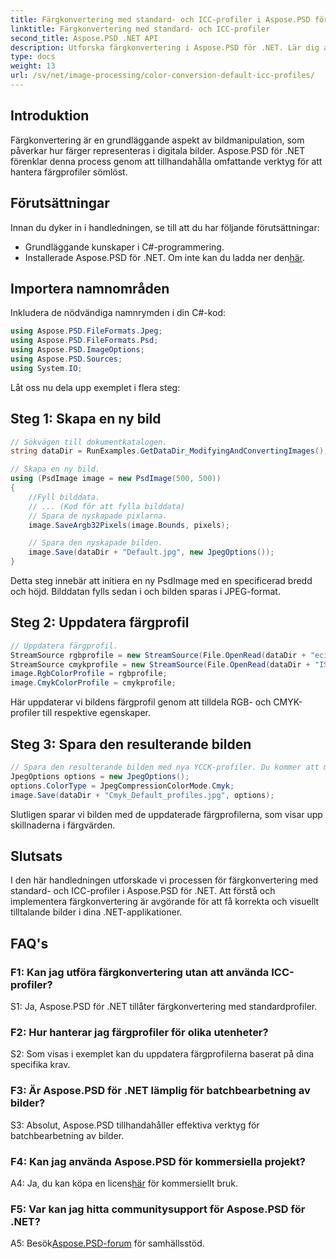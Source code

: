 ```yaml
---
title: Färgkonvertering med standard- och ICC-profiler i Aspose.PSD för .NET
linktitle: Färgkonvertering med standard- och ICC-profiler
second_title: Aspose.PSD .NET API
description: Utforska färgkonvertering i Aspose.PSD för .NET. Lär dig att uppdatera färgprofiler, vilket säkerställer levande och korrekta bilder.
type: docs
weight: 13
url: /sv/net/image-processing/color-conversion-default-icc-profiles/
---
```

## Introduktion

Färgkonvertering är en grundläggande aspekt av bildmanipulation, som påverkar hur färger representeras i digitala bilder. Aspose.PSD för .NET förenklar denna process genom att tillhandahålla omfattande verktyg för att hantera färgprofiler sömlöst.

## Förutsättningar

Innan du dyker in i handledningen, se till att du har följande förutsättningar:

- Grundläggande kunskaper i C#-programmering.
-  Installerade Aspose.PSD för .NET. Om inte kan du ladda ner den[här](https://releases.aspose.com/psd/net/).

## Importera namnområden

Inkludera de nödvändiga namnrymden i din C#-kod:

```csharp
using Aspose.PSD.FileFormats.Jpeg;
using Aspose.PSD.FileFormats.Psd;
using Aspose.PSD.ImageOptions;
using Aspose.PSD.Sources;
using System.IO;
```

Låt oss nu dela upp exemplet i flera steg:

## Steg 1: Skapa en ny bild

```csharp
// Sökvägen till dokumentkatalogen.
string dataDir = RunExamples.GetDataDir_ModifyingAndConvertingImages();

// Skapa en ny bild.
using (PsdImage image = new PsdImage(500, 500))
{
    //Fyll bilddata.
    // ... (Kod för att fylla bilddata)
    // Spara de nyskapade pixlarna.
    image.SaveArgb32Pixels(image.Bounds, pixels);

    // Spara den nyskapade bilden.
    image.Save(dataDir + "Default.jpg", new JpegOptions());
}
```

Detta steg innebär att initiera en ny PsdImage med en specificerad bredd och höjd. Bilddatan fylls sedan i och bilden sparas i JPEG-format.

## Steg 2: Uppdatera färgprofil

```csharp
// Uppdatera färgprofil.
StreamSource rgbprofile = new StreamSource(File.OpenRead(dataDir + "eciRGB_v2.icc"));
StreamSource cmykprofile = new StreamSource(File.OpenRead(dataDir + "ISOcoated_v2_FullGamut4.icc"));
image.RgbColorProfile = rgbprofile;
image.CmykColorProfile = cmykprofile;
```

Här uppdaterar vi bildens färgprofil genom att tilldela RGB- och CMYK-profiler till respektive egenskaper.

## Steg 3: Spara den resulterande bilden

```csharp
// Spara den resulterande bilden med nya YCCK-profiler. Du kommer att märka skillnader i färgvärden om du jämför bilderna.
JpegOptions options = new JpegOptions();
options.ColorType = JpegCompressionColorMode.Cmyk;
image.Save(dataDir + "Cmyk_Default_profiles.jpg", options);
```

Slutligen sparar vi bilden med de uppdaterade färgprofilerna, som visar upp skillnaderna i färgvärden.

## Slutsats

I den här handledningen utforskade vi processen för färgkonvertering med standard- och ICC-profiler i Aspose.PSD för .NET. Att förstå och implementera färgkonvertering är avgörande för att få korrekta och visuellt tilltalande bilder i dina .NET-applikationer.

## FAQ's

### F1: Kan jag utföra färgkonvertering utan att använda ICC-profiler?

S1: Ja, Aspose.PSD för .NET tillåter färgkonvertering med standardprofiler.

### F2: Hur hanterar jag färgprofiler för olika utenheter?

S2: Som visas i exemplet kan du uppdatera färgprofilerna baserat på dina specifika krav.

### F3: Är Aspose.PSD för .NET lämplig för batchbearbetning av bilder?

S3: Absolut, Aspose.PSD tillhandahåller effektiva verktyg för batchbearbetning av bilder.

### F4: Kan jag använda Aspose.PSD för kommersiella projekt?

 A4: Ja, du kan köpa en licens[här](https://purchase.aspose.com/buy) för kommersiellt bruk.

### F5: Var kan jag hitta communitysupport för Aspose.PSD för .NET?

 A5: Besök[Aspose.PSD-forum](https://forum.aspose.com/c/psd/34) för samhällsstöd.